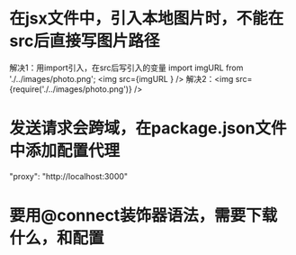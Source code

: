 # 在jsx文件中，引入本地图片时，不能在src后直接写图片路径
解决1：用import引入，在src后写引入的变量
  import imgURL from './../images/photo.png';
  <img src={imgURL } />
解决2：<img src={require('./../images/photo.png')} />
  

# 发送请求会跨域，在package.json文件中添加配置代理
"proxy": "http://localhost:3000" 


# 要用@connect装饰器语法，需要下载什么，和配置
